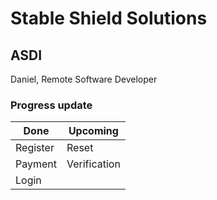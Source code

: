 # Stable Shield Solutions
## ASDI
Daniel, Remote Software Developer



### Progress update

| Done          | Upcoming      |
| ------------- | ------------- |
| Register      | Reset         |
| Payment       | Verification  |
| Login         |               |
